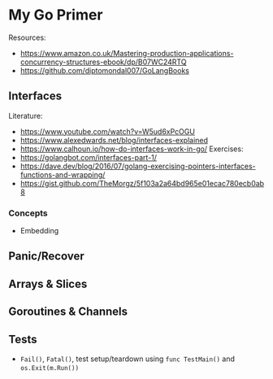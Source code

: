 # My Go Primer

Resources:
- https://www.amazon.co.uk/Mastering-production-applications-concurrency-structures-ebook/dp/B07WC24RTQ
- https://github.com/diptomondal007/GoLangBooks

## Interfaces
Literature:
- https://www.youtube.com/watch?v=W5ud6xPcOGU
- https://www.alexedwards.net/blog/interfaces-explained
- https://www.calhoun.io/how-do-interfaces-work-in-go/
Exercises:
- https://golangbot.com/interfaces-part-1/
- https://dave.dev/blog/2016/07/golang-exercising-pointers-interfaces-functions-and-wrapping/
- https://gist.github.com/TheMorgz/5f103a2a64bd965e01ecac780ecb0ab8

### Concepts
- Embedding

## Panic/Recover

## Arrays & Slices

## Goroutines & Channels

## Tests
- `Fail()`, `Fatal()`, test setup/teardown using `func TestMain()` and `os.Exit(m.Run())`
